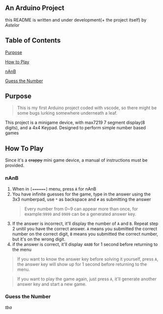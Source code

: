 ## An Arduino Project
this README is written and under development(+ the project itself) by *Astelor*

## Table of Contents
[Purpose](##Purpose)

[How to Play](##How%20to%20Play)

   [nAnB](###nAnB)

   [Guess the Number](##Guess%20the%20Number)
   

## Purpose
>This is my first Arduino project coded with vscode, so there might be some bugs lurking somewhere underneath a leaf.

This project is a minigame device, with max7219 7 segment display(8 digits), and a 4x4 Keypad. Designed to perform simple number based games

## How To Play
Since it's a ~~crappy~~ mini game device, a manual of instructions must be provided.
### nAnB
1. When in `[======]` menu, press `A` for nAnB
2. You have infinite guesses for the game, type in the answer using the 3x3 numberpad, use `*` as backspace and `#` as submitting the answer
   > Every number from 0~9 can appear more than once, for example:`9999` and `0909` can be a generated answer key.
4. If the answer is incorrect, it'll display the number of `A` and `B`. Repeat step 2 unitil you have the correct answer. `A` means you submitted the correct number on the correct digit, `B` means you submitted the correct number, but it's on the wrong digit.
3. if the answer is correct, it'll display `4A0B` for 1 second before returning to the menu

> If you want to know the answer key before solving it yourself, press `A`, the answer key will show up for 1 second before returning to the menu.

> If you want to play the game again, just press `A`, it'll generate another answer key and start a new game. 
### Guess the Number
*tba*


